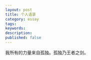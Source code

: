 ```yaml
---
layout: post
title: 个人语录
category: essay
tags: 
keywords: 
description: 
published: false
---
```





我所有的力量来自孤独。孤独乃王者之剑。




